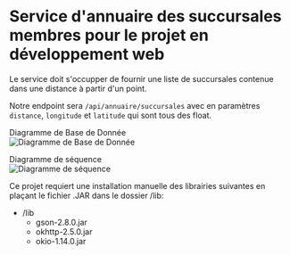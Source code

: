 # Service d'annuaire des succursales membres pour le projet en développement web
Le service doit s'occupper de fournir une liste de succursales contenue dans une distance à partir d'un point.

Notre endpoint sera `/api/annuaire/succursales` avec en paramètres `distance`, `longitude` et `latitude` qui sont tous des float.

Diagramme de Base de Donnée  
![Diagramme de Base de Donnée](Documentation/DiagrammeBaseDeDonnée.PNG)

Diagramme de séquence  
![Diagramme de séquence](Documentation/DiagrammeSéquence.jpg)

Ce projet requiert une installation manuelle des librairies suivantes en plaçant le fichier .JAR dans le dossier /lib:
* /lib
  * gson-2.8.0.jar
  * okhttp-2.5.0.jar
  * okio-1.14.0.jar
